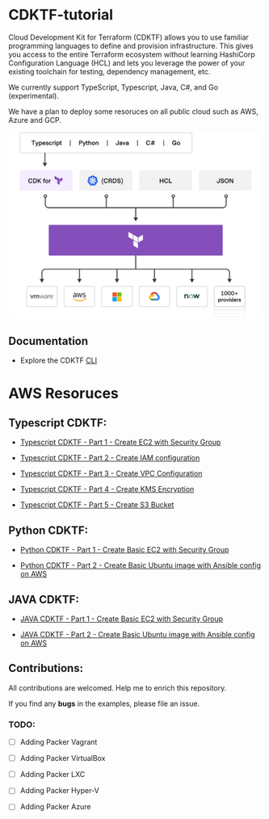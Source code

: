 # CDKTF-tutorial
Cloud Development Kit for Terraform (CDKTF) allows you to use familiar programming languages to define and provision infrastructure. This gives you access to the entire Terraform ecosystem without learning HashiCorp Configuration Language (HCL) and lets you leverage the power of your existing toolchain for testing, dependency management, etc.

We currently support TypeScript, Typescript, Java, C#, and Go (experimental).

We have a plan to deploy some resoruces on all public cloud such as AWS, Azure and GCP.



<p align="center" style="text-align:center;">
  <a href="https://www.terraform.io/cdktf">
    <img alt="HashiCorp CDKTF logo" src="image/cdktf.png" width="500" />
  </a>
</p>

## Documentation

* Explore the CDKTF [CLI](https://learn.hashicorp.com/tutorials/terraform/cdktf-install?in=terraform/cdktf)

# AWS Resoruces

## Typescript CDKTF:

 - [Typescript CDKTF - Part 1 - Create EC2 with Security Group](https://github.com/ahmadalibagheri/cdktf-typescript-aws-ec2)

 - [Typescript CDKTF - Part 2 - Create IAM configuration](https://github.com/ahmadalibagheri/cdktf-typescript-aws-iam)

 - [Typescript CDKTF - Part 3 - Create VPC Configuration](https://github.com/ahmadalibagheri/cdktf-typescript-aws-vpc)

 - [Typescript CDKTF - Part 4 - Create KMS Encryption](https://github.com/ahmadalibagheri/cdktf-typescript-aws-kms)

 - [Typescript CDKTF - Part 5 - Create S3 Bucket](https://github.com/ahmadalibagheri/cdktf-typescript-aws-s3bucket)

## Python CDKTF:

 - [Python CDKTF - Part 1 - Create Basic EC2 with Security Group](https://github.com/ahmadalibagheri/cdktf-typescript-aws-ec2)

 - [Python CDKTF - Part 2 - Create Basic Ubuntu image with Ansible config on AWS]()

## JAVA CDKTF:

 - [JAVA CDKTF - Part 1 - Create Basic EC2 with Security Group](https://github.com/ahmadalibagheri/cdktf-typescript-aws-ec2)

 - [JAVA CDKTF - Part 2 - Create Basic Ubuntu image with Ansible config on AWS]()

## Contributions:

All contributions are welcomed. Help me to enrich this repository.

If you find any **bugs** in the examples, please file an issue.

### TODO:

 - [ ] Adding Packer Vagrant
 - [ ] Adding Packer VirtualBox
 - [ ] Adding Packer LXC
 - [ ] Adding Packer Hyper-V
 - [ ] Adding Packer Azure

